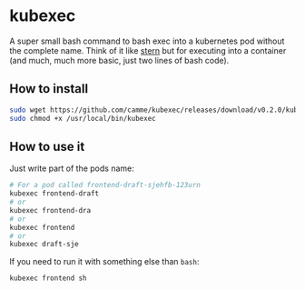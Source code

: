 # kubexec
A super small bash command to bash exec into a kubernetes pod without the complete name.
Think of it like [stern](https://github.com/wercker/stern) but for executing into a container (and much, much more basic, just two lines of bash code).

## How to install
```bash
sudo wget https://github.com/camme/kubexec/releases/download/v0.2.0/kubexec -O /usr/local/bin/kubexec
sudo chmod +x /usr/local/bin/kubexec
```

## How to use it
Just write part of the pods name:

```bash
# For a pod called frontend-draft-sjehfb-123urn
kubexec frontend-draft
# or
kubexec frontend-dra 
# or
kubexec frontend 
# or
kubexec draft-sje
```

If you need to run it with something else than ```bash```:

```bash
kubexec frontend sh
```
